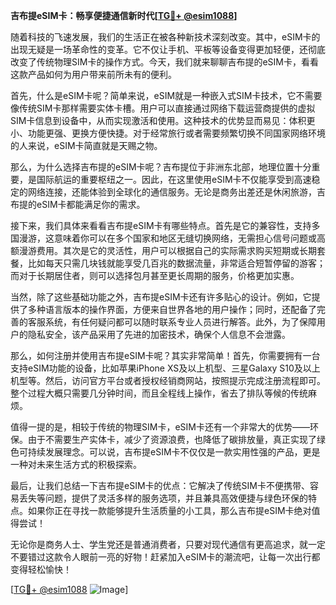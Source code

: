 **吉布提eSIM卡：畅享便捷通信新时代[[TG💪+ @esim1088](https://t.me/s/esim1088)]**

随着科技的飞速发展，我们的生活正在被各种新技术深刻改变。其中，eSIM卡的出现无疑是一场革命性的变革。它不仅让手机、平板等设备变得更加轻便，还彻底改变了传统物理SIM卡的操作方式。今天，我们就来聊聊吉布提的eSIM卡，看看这款产品如何为用户带来前所未有的便利。

首先，什么是eSIM卡呢？简单来说，eSIM就是一种嵌入式SIM卡技术，它不需要像传统SIM卡那样需要实体卡槽。用户可以直接通过网络下载运营商提供的虚拟SIM卡信息到设备中，从而实现激活和使用。这种技术的优势显而易见：体积更小、功能更强、更换方便快捷。对于经常旅行或者需要频繁切换不同国家网络环境的人来说，eSIM卡简直就是天赐之物。

那么，为什么选择吉布提的eSIM卡呢？吉布提位于非洲东北部，地理位置十分重要，是国际航运的重要枢纽之一。因此，在这里使用eSIM卡不仅能享受到高速稳定的网络连接，还能体验到全球化的通信服务。无论是商务出差还是休闲旅游，吉布提的eSIM卡都能满足你的需求。

接下来，我们具体来看看吉布提eSIM卡有哪些特点。首先是它的兼容性，支持多国漫游，这意味着你可以在多个国家和地区无缝切换网络，无需担心信号问题或高额漫游费用。其次是它的灵活性，用户可以根据自己的实际需求购买短期或长期套餐，比如每天只需几块钱就能享受几百兆的数据流量，非常适合短暂停留的游客；而对于长期居住者，则可以选择包月甚至更长周期的服务，价格更加实惠。

当然，除了这些基础功能之外，吉布提eSIM卡还有许多贴心的设计。例如，它提供了多种语言版本的操作界面，方便来自世界各地的用户操作；同时，还配备了完善的客服系统，有任何疑问都可以随时联系专业人员进行解答。此外，为了保障用户的隐私安全，该产品采用了先进的加密技术，确保个人信息不会泄露。

那么，如何注册并使用吉布提eSIM卡呢？其实非常简单！首先，你需要拥有一台支持eSIM功能的设备，比如苹果iPhone XS及以上机型、三星Galaxy S10及以上机型等。然后，访问官方平台或者授权经销商网站，按照提示完成注册流程即可。整个过程大概只需要几分钟时间，而且全程线上操作，省去了排队等候的传统麻烦。

值得一提的是，相较于传统的物理SIM卡，eSIM卡还有一个非常大的优势——环保。由于不需要生产实体卡，减少了资源浪费，也降低了碳排放量，真正实现了绿色可持续发展理念。可以说，吉布提eSIM卡不仅仅是一款实用性强的产品，更是一种对未来生活方式的积极探索。

最后，让我们总结一下吉布提eSIM卡的优点：它解决了传统SIM卡不便携带、容易丢失等问题，提供了灵活多样的服务选项，并且兼具高效便捷与绿色环保的特点。如果你正在寻找一款能够提升生活质量的小工具，那么吉布提eSIM卡绝对值得尝试！

无论你是商务人士、学生党还是普通消费者，只要对现代通信有更高追求，就一定不要错过这款令人眼前一亮的好物！赶紧加入eSIM卡的潮流吧，让每一次出行都变得轻松愉快！

[[TG💪+ @esim1088](https://t.me/s/esim1088) ![Image](https://i.postimg.cc/4NQfJmqS/Snipaste-2025-05-13-00-14-12.png)]